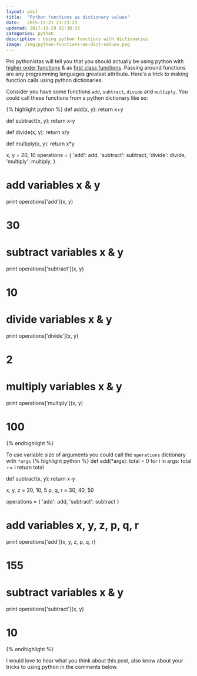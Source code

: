 ```yaml
---
layout: post
title:  "Python functions as dictionary values"
date:   2015-12-21 21:23:23
updated: 2017-10-29 02:38:33 
categories: python
description : Using python functions with dictionaries
image: /img/python-functions-as-dict-values.png
---
```

Pro pythonistas will tell you that you should actually be using python with [higher order functions](http://learnyousomeerlang.com/higher-order-functions) & as [first class functions](https://en.wikipedia.org/wiki/First-class_function). Passing around functions are any programming languages greatest attribute. Here's a trick to making function calls using python dictionaries.

Consider you have some functions `add`, `subtract`, `divide` and `multiply`. You could call these functions from a python dictionary like so:

{% highlight python %}
def add(x, y):
    return x+y

def subtract(x, y):
    return x-y

def divide(x, y):
    return x/y

def multiply(x, y):
    return x*y

x, y = 20, 10
operations = {
    'add': add,
    'subtract': subtract,
    'divide': divide,
    'multiply': multiply,
}

# add variables x & y
print operations['add'](x, y)
# 30

# subtract variables x & y
print operations['subtract'](x, y)
# 10

# divide variables x & y
print operations['divide'](x, y)
# 2

# multiply variables x & y
print operations['multiply'](x, y)
# 100
{% endhighlight %}

To use variable size of arguments you could call the `operations` dictionary with `*args`
{% highlight python %}
def add(*args):
    total = 0
    for i in args:
        total += i
    return total

def subtract(x, y):
    return x-y

x, y, z = 20, 10, 5
p, q, r = 30, 40, 50

operations = {
    'add': add,
    'subtract': subtract
}

# add variables x, y, z, p, q, r
print operations['add'](x, y, z, p, q, r)
# 155


# subtract variables x & y
print operations['subtract'](x, y)
# 10
{% endhighlight %}

I would love to hear what you think about this post, also know about your tricks to using python in the comments below.
